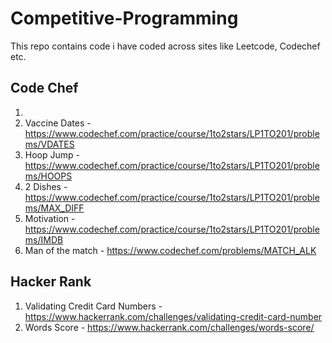 # Competitive-Programming
This repo contains code i have coded across sites like Leetcode, Codechef etc.

## Code Chef
1. [Richie Rich]:https://www.codechef.com/practice/course/1to2stars/LP1TO201/problems/CHFRICH
2. Vaccine Dates - https://www.codechef.com/practice/course/1to2stars/LP1TO201/problems/VDATES
3. Hoop Jump - https://www.codechef.com/practice/course/1to2stars/LP1TO201/problems/HOOPS
4. 2 Dishes - https://www.codechef.com/practice/course/1to2stars/LP1TO201/problems/MAX_DIFF
5. Motivation - https://www.codechef.com/practice/course/1to2stars/LP1TO201/problems/IMDB
6. Man of the match - https://www.codechef.com/problems/MATCH_ALK    

## Hacker Rank
1. Validating Credit Card Numbers - https://www.hackerrank.com/challenges/validating-credit-card-number
2. Words Score - https://www.hackerrank.com/challenges/words-score/


